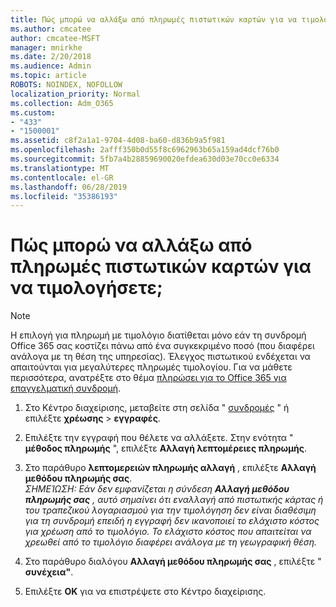 ```yaml
---
title: Πώς μπορώ να αλλάξω από πληρωμές πιστωτικών καρτών για να τιμολογήσετε;
ms.author: cmcatee
author: cmcatee-MSFT
manager: mnirkhe
ms.date: 2/20/2018
ms.audience: Admin
ms.topic: article
ROBOTS: NOINDEX, NOFOLLOW
localization_priority: Normal
ms.collection: Adm_O365
ms.custom:
- "433"
- "1500001"
ms.assetid: c8f2a1a1-9704-4d08-ba60-d836b9a5f981
ms.openlocfilehash: 2afff350b0d55f8c6962963b65a159ad4dcf76b0
ms.sourcegitcommit: 5fb7a4b28859690020efdea630d03e70cc0e6334
ms.translationtype: MT
ms.contentlocale: el-GR
ms.lasthandoff: 06/28/2019
ms.locfileid: "35386193"
---
```

# <a name="how-do-i-change-from-credit-card-payments-to-invoice"></a>Πώς μπορώ να αλλάξω από πληρωμές πιστωτικών καρτών για να τιμολογήσετε;

> [!NOTE]
> Η επιλογή για πληρωμή με τιμολόγιο διατίθεται μόνο εάν τη συνδρομή Office 365 σας κοστίζει πάνω από ένα συγκεκριμένο ποσό (που διαφέρει ανάλογα με τη θέση της υπηρεσίας). Έλεγχος πιστωτικού ενδέχεται να απαιτούνται για μεγαλύτερες πληρωμές τιμολογίου. Για να μάθετε περισσότερα, ανατρέξτε στο θέμα [πληρώσει για το Office 365 για επαγγελματική συνδρομή](https://support.office.com/article/734f4aab-df2d-4e9b-8cb1-691910bde216).
  
1. Στο Κέντρο διαχείρισης, μεταβείτε στη σελίδα " [συνδρομές](https://go.microsoft.com/fwlink/p/?linkid=842054) " ή επιλέξτε **χρέωσης** \> **εγγραφές**.

2. Επιλέξτε την εγγραφή που θέλετε να αλλάξετε. Στην ενότητα " **μέθοδος πληρωμής** ", επιλέξτε **Αλλαγή λεπτομέρειες πληρωμής**.

3. Στο παράθυρο **λεπτομερειών πληρωμής αλλαγή** , επιλέξτε **Αλλαγή μεθόδου πληρωμής σας**.
<br>*ΣΗΜΕΊΩΣΗ: Εάν δεν εμφανίζεται η σύνδεση **Αλλαγή μεθόδου πληρωμής σας** , αυτό σημαίνει ότι εναλλαγή από πιστωτικής κάρτας ή του τραπεζικού λογαριασμού για την τιμολόγηση δεν είναι διαθέσιμη για τη συνδρομή επειδή η εγγραφή δεν ικανοποιεί το ελάχιστο κόστος για χρέωση από το τιμολόγιο. Το ελάχιστο κόστος που απαιτείται να χρεωθεί από το τιμολόγιο διαφέρει ανάλογα με τη γεωγραφική θέση.*
  
4. Στο παράθυρο διαλόγου **Αλλαγή μεθόδου πληρωμής σας** , επιλέξτε " **συνέχεια"**.

5. Επιλέξτε **OK** για να επιστρέψετε στο Κέντρο διαχείρισης.
